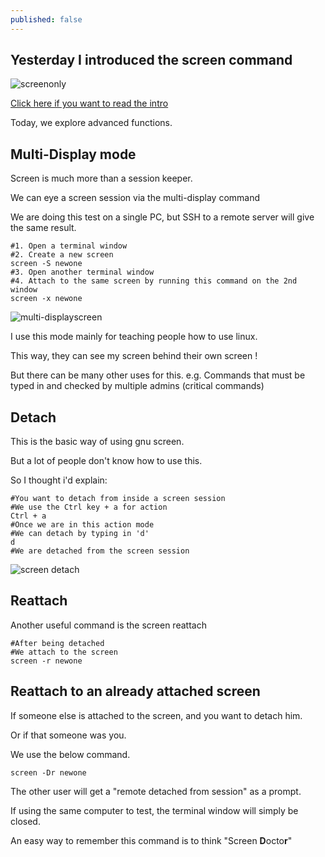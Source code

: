 ```yaml
---
published: false
---
```

## Yesterday I introduced the screen command
![screenonly](https://github.com/codarrenvelvindron/codarrenvelvindron.github.io/raw/master/images/screen_only.png)

[Click here if you want to read the intro](https://blog.codarren.com/Day19-The_screen_command_on_GNU-Linux/)

Today, we explore advanced functions.

## Multi-Display mode
Screen is much more than a session keeper.

We can eye a screen session via the multi-display command

We are doing this test on a single PC, but SSH to a remote server will give the same result.
```
#1. Open a terminal window
#2. Create a new screen
screen -S newone
#3. Open another terminal window
#4. Attach to the same screen by running this command on the 2nd window
screen -x newone
```
![multi-displayscreen](https://github.com/codarrenvelvindron/codarrenvelvindron.github.io/raw/master/images/multi_display_screen.png)

I use this mode mainly for teaching people how to use linux.

This way, they can see my screen behind their own screen !


But there can be many other uses for this.
e.g. Commands that must be typed in and checked by multiple admins (critical commands)

## Detach
This is the basic way of using gnu screen.

But a lot of people don't know how to use this.

So I thought i'd explain:

```
#You want to detach from inside a screen session
#We use the Ctrl key + a for action
Ctrl + a
#Once we are in this action mode
#We can detach by typing in 'd'
d
#We are detached from the screen session
```
![screen detach](https://github.com/codarrenvelvindron/codarrenvelvindron.github.io/raw/master/images/detach_from_screen.png)

## Reattach
Another useful command is the screen reattach
```
#After being detached
#We attach to the screen
screen -r newone
```

## Reattach to an already attached screen
If someone else is attached to the screen, and you want to detach him.

Or if that someone was you.

We use the below command.

```
screen -Dr newone
```
The other user will get a "remote detached from session" as a prompt.

If using the same computer to test, the terminal window will simply be closed.

An easy way to remember this command is to think "Screen **D**octo**r**"
